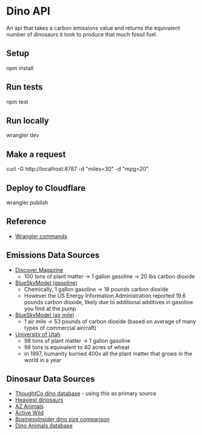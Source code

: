 # Dino API

An api that takes a carbon emissions value and returns the equivalent number of dinosaurs it took to produce that much fossil fuel.

## Setup

  npm install

## Run tests

  npm test

## Run locally

  wrangler dev

## Make a request

  curl -G http://localhost:8787 -d "miles=30" -d "mpg=20"

## Deploy to Cloudflare

  wrangler publish

## Reference

- [Wrangler commands](https://developers.cloudflare.com/workers/wrangler/commands/)

## Emissions Data Sources

- [Discover Magazine](https://www.discovermagazine.com/environment/whats-in-a-gallon-of-gas)
  - 100 tons of plant matter -> 1 gallon gasoline -> 20 lbs carbon dioxide
- [BlueSkyModel (gasoline)](http://www.blueskymodel.org/gallon-gas)
  - Chemically, 1 gallon gasoline -> 18 pounds carbon dioxide
  - However the US Energy Information Administration reported 19.6 pounds carbon dioxide, likely due to additional additives in gasoline you find at the pump
- [BlueSkyModel (air mile)](http://www.blueskymodel.org/air-mile)
  - 1 air mile -> 53 pounds of carbon dioxide (based on average of many types of commercial aircraft)
- [University of Utah](https://archive.unews.utah.edu/news_releases/bad-mileage-98-tons-of-plants-per-gallon/)
  - 98 tons of plant matter -> 1 gallon gasoline
  - 98 tons is equivalent to 40 acres of wheat
  - in 1997, humanity burned 400x all the plant matter that grows in the world in a year

## Dinosaur Data Sources

- [ThoughtCo dino database](https://www.thoughtco.com/dinosaurs-a-to-z-1093748) - using this as primary source
- [Heaviest dinosaurs](https://dinopedia.fandom.com/wiki/Dinosaur_size_comparison#Heaviest_ornithopods)
- [AZ Animals](https://a-z-animals.com/blog/dinosaur-size-comparison/)
- [Active Wild](https://www.activewild.com/list-of-dinosaurs-names-with-pictures/)
- [BusinessInsider dino size comparison](https://www.businessinsider.com/dinosaur-size-comparison-chart-2015-6?op=1)
- [Dino Animals database](https://dinoanimals.com/dinosaurs/complete-dinosaurs-database/)
